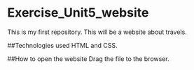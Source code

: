 # Exercise_Unit5_website
This is my first repository. This will be a website about travels.

##Technologies used
HTML and CSS.

##How to open the website
Drag the file to the browser.

